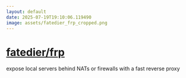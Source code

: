 ```yaml
---
layout: default
date: 2025-07-19T19:10:06.119490
image: assets/fatedier_frp_cropped.png
---
```


# [fatedier/frp](https://github.com/fatedier/frp)

expose local servers behind NATs or firewalls with a fast reverse proxy
